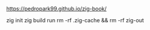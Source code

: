 https://pedropark99.github.io/zig-book/

zig init
zig build run
rm -rf .zig-cache && rm -rf zig-out

